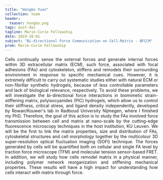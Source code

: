 ```yaml
---
title: "Hongbo Yuan"
collection: team
header:
  teaser: hongbo.png
tags: post-doc
tagline: Marie-Curie Fellowship
date: 2019-10-01
subject: "Bi-directional Force Communication on Cell-Matrix - BFCCM"
prom: Marie-Curie Fellowship
---
```

<p align= "justify">
Cells continually sense the external forces and generate internal forces within 3D extracellular matrix (ECM), such force, associated with focal adhesions (FAs) and cytoskeleton, stiffens and remodels their surrounding environment in response to specific mechanical cues. However, it is extremely difficult to carry out systematic studies either with natural ECM or non-fibrillar synthetic hydrogels, because of less controllable parameters and lack of biological relevance, respectively. To avoid these problems, we will investigate the bi-directional force interactions in biomimetic strain-stiffening matrix, polyisocyanides (PIC) hydrogels, which allow us to control their stiffness, critical stress, and ligand density independently, developed by Rowan/Kouwer's lab in Radboud University Nijmegen, where I finished my PhD. Therefore, the goal of this action is to study the FAs involved force transmission between cell and matrix at nano-scale by the cutting-edge fluorescence microscopy techniques in the host institution, KU Leuven. We will be the first to link the matrix properties, size and distribution of FAs, cytoskeletal structures and cell morphology together by the multicolour 3D super-resolution optical fluctuation imaging (SOFI) technique. The forces generated by cells will be quantified both on cellular and single FA level by traction force microscope (TFM) and molecular tension sensor-based FRET. In addition, we will study how cells remodel matrix in a physical manner, including polymer network reorganization and stiffening mechanical properties. These results will have a high impact for understanding how cells interact with matrix through force.
